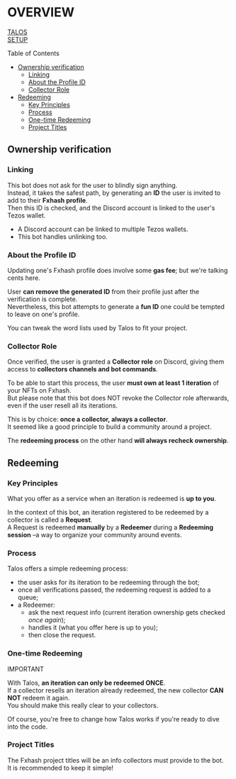 # OVERVIEW

[TALOS](./../readme.md)  
[SETUP](./setup.md)

Table of Contents

- [Ownership verification](#ownership-verification)
  - [Linking](#linking)
  - [About the Profile ID](#about-the-profile-id)
  - [Collector Role](#collector-role)
- [Redeeming](#redeeming)
  - [Key Principles](#key-principles)
  - [Process](#process)
  - [One-time Redeeming](#one-time-redeeming)
  - [Project Titles](#project-titles)

## Ownership verification

### Linking

This bot does not ask for the user to blindly sign anything.  
Instead, it takes the safest path, by generating an **ID** the user is invited to add to their **Fxhash profile**.  
Then this ID is checked, and the Discord account is linked to the user's Tezos wallet.  

- A Discord account can be linked to multiple Tezos wallets.  
- This bot handles unlinking too.

### About the Profile ID
  
Updating one's Fxhash profile does involve some **gas fee**; but we're talking cents here.  

User **can remove the generated ID** from their profile just after the verification is complete.  
Nevertheless, this bot attempts to generate a **fun ID** one could be tempted to leave on one's profile.  

You can tweak the word lists used by Talos to fit your project.

### Collector Role

Once verified, the user is granted a **Collector role** on Discord, giving them access to **collectors channels and bot commands**. 

To be able to start this process, the user **must own at least 1 iteration** of your NFTs on Fxhash.  
But please note that this bot does NOT revoke the Collector role afterwards, even if the user resell all its iterations.  

This is by choice: **once a collector, always a collector**.  
It seemed like a good principle to build a community around a project.  

The **redeeming process** on the other hand **will always recheck ownership**.

## Redeeming

### Key Principles

What you offer as a service when an iteration is redeemed is **up to you**.  

In the context of this bot, an iteration registered to be redeemed by a collector is called a **Request**.  
A Request is redeemed **manually** by a **Redeemer** during a **Redeeming session** –a way to organize your community around events.

### Process

Talos offers a simple redeeming process:

- the user asks for its iteration to be redeeming through the bot;
- once all verifications passed, the redeeming request is added to a queue;
- a Redeemer:
  - ask the next request info (current iteration ownership gets checked *once again*);  
  - handles it (what you offer here is up to you);  
  - then close the request.

### One-time Redeeming

IMPORTANT   

With Talos, **an iteration can only be redeemed ONCE**.  
If a collector resells an iteration already redeemed, the new collector **CAN NOT** redeem it again.  
You should make this really clear to your collectors.  

Of course, you're free to change how Talos works if you're ready to dive into the code.

### Project Titles

The Fxhash project titles will be an info collectors must provide to the bot.  
It is recommended to keep it simple!  
